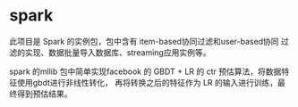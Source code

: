 # spark
此项目是 Spark 的实例包，包中含有 item-based协同过滤和user-based协同
过滤的实现、数据批量导入数据库、streaming应用实例等。


spark 的mllib 包中简单实现facebook 的 GBDT + LR 的 ctr 预估算法，将数据特征使用gbdt进行非线性转化，
再将转换之后的特征作为 LR 的输入进行训练，最终得到预估结果。
